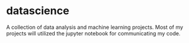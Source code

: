# datascience
A collection of data analysis and machine learning projects. Most of my projects will utilized the jupyter notebook for communicating my code.
